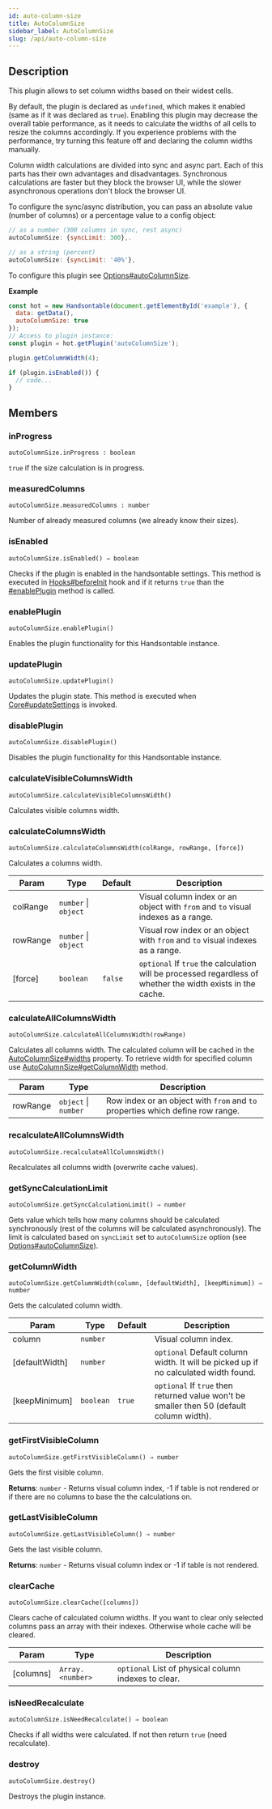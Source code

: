 ```yaml
---
id: auto-column-size
title: AutoColumnSize
sidebar_label: AutoColumnSize
slug: /api/auto-column-size
---
```

## Description


This plugin allows to set column widths based on their widest cells.

By default, the plugin is declared as `undefined`, which makes it enabled (same as if it was declared as `true`).
Enabling this plugin may decrease the overall table performance, as it needs to calculate the widths of all cells to
resize the columns accordingly.
If you experience problems with the performance, try turning this feature off and declaring the column widths manually.

Column width calculations are divided into sync and async part. Each of this parts has their own advantages and
disadvantages. Synchronous calculations are faster but they block the browser UI, while the slower asynchronous
operations don't block the browser UI.

To configure the sync/async distribution, you can pass an absolute value (number of columns) or a percentage value to a config object:
```js
// as a number (300 columns in sync, rest async)
autoColumnSize: {syncLimit: 300},.

// as a string (percent)
autoColumnSize: {syncLimit: '40%'},
```

To configure this plugin see [Options#autoColumnSize](options#autocolumnsize).


**Example**  
```js
const hot = new Handsontable(document.getElementById('example'), {
  data: getData(),
  autoColumnSize: true
});
// Access to plugin instance:
const plugin = hot.getPlugin('autoColumnSize');

plugin.getColumnWidth(4);

if (plugin.isEnabled()) {
  // code...
}
```

## Members
### inProgress
`autoColumnSize.inProgress : boolean`

`true` if the size calculation is in progress.



### measuredColumns
`autoColumnSize.measuredColumns : number`

Number of already measured columns (we already know their sizes).



### isEnabled
`autoColumnSize.isEnabled() ⇒ boolean`

Checks if the plugin is enabled in the handsontable settings. This method is executed in [Hooks#beforeInit](hooks#beforeinit)
hook and if it returns `true` than the [#enablePlugin](auto-column-size#enableplugin) method is called.



### enablePlugin
`autoColumnSize.enablePlugin()`

Enables the plugin functionality for this Handsontable instance.



### updatePlugin
`autoColumnSize.updatePlugin()`

Updates the plugin state. This method is executed when [Core#updateSettings](core#updatesettings) is invoked.



### disablePlugin
`autoColumnSize.disablePlugin()`

Disables the plugin functionality for this Handsontable instance.



### calculateVisibleColumnsWidth
`autoColumnSize.calculateVisibleColumnsWidth()`

Calculates visible columns width.



### calculateColumnsWidth
`autoColumnSize.calculateColumnsWidth(colRange, rowRange, [force])`

Calculates a columns width.


| Param | Type | Default | Description |
| --- | --- | --- | --- |
| colRange | <code>number</code> \| <code>object</code> |  | Visual column index or an object with `from` and `to` visual indexes as a range. |
| rowRange | <code>number</code> \| <code>object</code> |  | Visual row index or an object with `from` and `to` visual indexes as a range. |
| [force] | <code>boolean</code> | <code>false</code> | `optional` If `true` the calculation will be processed regardless of whether the width exists in the cache. |



### calculateAllColumnsWidth
`autoColumnSize.calculateAllColumnsWidth(rowRange)`

Calculates all columns width. The calculated column will be cached in the [AutoColumnSize#widths](auto-column-size#widths) property.
To retrieve width for specified column use [AutoColumnSize#getColumnWidth](auto-column-size#getcolumnwidth) method.


| Param | Type | Description |
| --- | --- | --- |
| rowRange | <code>object</code> \| <code>number</code> | Row index or an object with `from` and `to` properties which define row range. |



### recalculateAllColumnsWidth
`autoColumnSize.recalculateAllColumnsWidth()`

Recalculates all columns width (overwrite cache values).



### getSyncCalculationLimit
`autoColumnSize.getSyncCalculationLimit() ⇒ number`

Gets value which tells how many columns should be calculated synchronously (rest of the columns will be calculated
asynchronously). The limit is calculated based on `syncLimit` set to `autoColumnSize` option (see [Options#autoColumnSize](options#autocolumnsize)).



### getColumnWidth
`autoColumnSize.getColumnWidth(column, [defaultWidth], [keepMinimum]) ⇒ number`

Gets the calculated column width.


| Param | Type | Default | Description |
| --- | --- | --- | --- |
| column | <code>number</code> |  | Visual column index. |
| [defaultWidth] | <code>number</code> |  | `optional` Default column width. It will be picked up if no calculated width found. |
| [keepMinimum] | <code>boolean</code> | <code>true</code> | `optional` If `true` then returned value won't be smaller then 50 (default column width). |



### getFirstVisibleColumn
`autoColumnSize.getFirstVisibleColumn() ⇒ number`

Gets the first visible column.


**Returns**: <code>number</code> - Returns visual column index, -1 if table is not rendered or if there are no columns to base the the calculations on.  

### getLastVisibleColumn
`autoColumnSize.getLastVisibleColumn() ⇒ number`

Gets the last visible column.


**Returns**: <code>number</code> - Returns visual column index or -1 if table is not rendered.  

### clearCache
`autoColumnSize.clearCache([columns])`

Clears cache of calculated column widths. If you want to clear only selected columns pass an array with their indexes.
Otherwise whole cache will be cleared.


| Param | Type | Description |
| --- | --- | --- |
| [columns] | <code>Array.&lt;number&gt;</code> | `optional` List of physical column indexes to clear. |



### isNeedRecalculate
`autoColumnSize.isNeedRecalculate() ⇒ boolean`

Checks if all widths were calculated. If not then return `true` (need recalculate).



### destroy
`autoColumnSize.destroy()`

Destroys the plugin instance.



